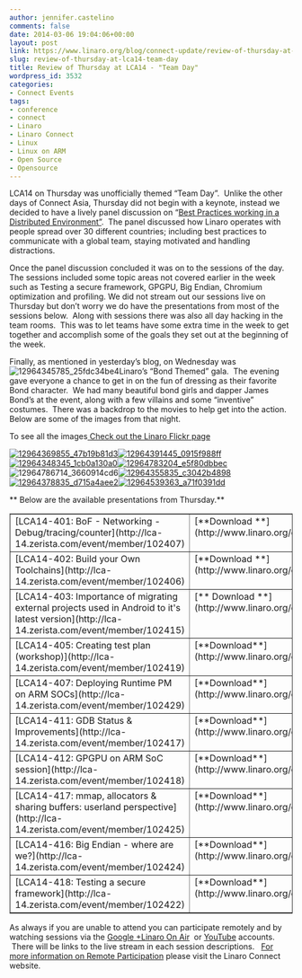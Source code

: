```yaml
---
author: jennifer.castelino
comments: false
date: 2014-03-06 19:04:06+00:00
layout: post
link: https://www.linaro.org/blog/connect-update/review-of-thursday-at-lca14-team-day/
slug: review-of-thursday-at-lca14-team-day
title: Review of Thursday at LCA14 - "Team Day"
wordpress_id: 3532
categories:
- Connect Events
tags:
- conference
- connect
- Linaro
- Linaro Connect
- Linux
- Linux on ARM
- Open Source
- Opensource
---
```


LCA14 on Thursday was unofficially themed “Team Day”.  Unlike the other days of Connect Asia, Thursday did not begin with a keynote, instead we decided to have a lively panel discussion on “[Best Practices working in a Distributed Environment”](https://www.youtube.com/watch?v=8UdqAjAoD3A).  The panel discussed how Linaro operates with people spread over 30 different countries; including best practices to communicate with a global team, staying motivated and handling distractions.




Once the panel discussion concluded it was on to the sessions of the day.  The sessions included some topic areas not covered earlier in the week such as Testing a secure framework, GPGPU, Big Endian, Chromium optimization and profiling. We did not stream out our sessions live on Thursday but don’t worry we do have the presentations from most of the sessions below.  Along with sessions there was also all day hacking in the team rooms.  This was to let teams have some extra time in the week to get together and accomplish some of the goals they set out at the beginning of the week.




Finally, as mentioned in yesterday’s blog, on Wednesday was ![12964345785_25fdc34be4](http://www.linaro.org/linaro-blog/wp-content/uploads/2014/03/12964345785_25fdc34be4-150x150.jpg)Linaro’s “Bond Themed” gala.  The evening gave everyone a chance to get in on the fun of dressing as their favorite Bond character.  We had many beautiful bond girls and dapper James Bond’s at the event, along with a few villains and some “inventive” costumes.  There was a backdrop to the movies to help get into the action.  Below are some of the images from that night.




To see all the images[
](http://www.flickr.com/photos/linaroorg/sets/72157641940318163/)[Check out the Linaro Flickr page](http://www.flickr.com/photos/linaroorg/sets/72157641940318163/)




[![12964369855_47b19b81d3](http://www.linaro.org/linaro-blog/wp-content/uploads/2014/03/12964369855_47b19b81d3-150x150.jpg)](http://www.linaro.org/linaro-blog/wp-content/uploads/2014/03/12964369855_47b19b81d3.jpg)[![12964391445_0915f988ff](http://www.linaro.org/linaro-blog/wp-content/uploads/2014/03/12964391445_0915f988ff-150x150.jpg)](http://www.linaro.org/linaro-blog/wp-content/uploads/2014/03/12964391445_0915f988ff.jpg)[![12964348345_1cb0a130a0](http://www.linaro.org/linaro-blog/wp-content/uploads/2014/03/12964348345_1cb0a130a0-150x150.jpg)](http://www.linaro.org/linaro-blog/wp-content/uploads/2014/03/12964348345_1cb0a130a0.jpg)[![12964783204_e5f80dbbec](http://www.linaro.org/linaro-blog/wp-content/uploads/2014/03/12964783204_e5f80dbbec-150x150.jpg)](http://www.linaro.org/linaro-blog/wp-content/uploads/2014/03/12964783204_e5f80dbbec.jpg)![12964786714_3660914cd6](http://www.linaro.org/linaro-blog/wp-content/uploads/2014/03/12964786714_3660914cd6-150x150.jpg)[![12964355835_c3042b4898](http://www.linaro.org/linaro-blog/wp-content/uploads/2014/03/12964355835_c3042b4898-150x150.jpg)](http://www.linaro.org/linaro-blog/wp-content/uploads/2014/03/12964355835_c3042b4898.jpg)[![12964378835_d715a4aee2](http://www.linaro.org/linaro-blog/wp-content/uploads/2014/03/12964378835_d715a4aee2-150x150.jpg)](http://www.linaro.org/linaro-blog/wp-content/uploads/2014/03/12964378835_d715a4aee2.jpg)[![12964539363_a71f0391dd](http://www.linaro.org/linaro-blog/wp-content/uploads/2014/03/12964539363_a71f0391dd-150x150.jpg)](http://www.linaro.org/linaro-blog/wp-content/uploads/2014/03/12964539363_a71f0391dd.jpg)


**
Below are the available presentations from Thursday.**
<table cellpadding="0" width="443" cellspacing="0" border="1" >
<tbody >
<tr >

<td width="245" valign="top" >[LCA14-401: BoF - Networking - Debug/tracing/counter](http://lca-14.zerista.com/event/member/102407)
</td>

<td width="198" valign="top" >[**Download **](http://www.linaro.org/documents/download/e687a74c34b5a5e3b1c98fc0070264c0531699106f260)slides
</td>
</tr>
<tr >

<td width="245" valign="top" >[LCA14-402: Build your Own Toolchains](http://lca-14.zerista.com/event/member/102406)
</td>

<td width="198" valign="top" >[**Download **](http://www.linaro.org/documents/download/ba9674ce410d1bf8a1f5c961c6f5cfcc530f5a5e25013)slides
</td>
</tr>
<tr >

<td width="245" valign="top" >[LCA14-403: Importance of migrating external projects used in Android to it's latest version](http://lca-14.zerista.com/event/member/102415)
</td>

<td width="198" valign="top" >[** Download **](http://www.linaro.org/documents/download/6fafd03797c24323a0133be696b5e58a53169a2e1e653)slides
</td>
</tr>
<tr >

<td width="245" valign="top" >[LCA14-405: Creating test plan (workshop)](http://lca-14.zerista.com/event/member/102419)
</td>

<td width="198" valign="top" >[**Download**](http://www.linaro.org/documents/download/5d5e2588d8576fa23915ada214ce8b8753169dad66865) slides
</td>
</tr>
<tr >

<td width="245" valign="top" >[LCA14-407: Deploying Runtime PM on ARM SOCs](http://lca-14.zerista.com/event/member/102429)
</td>

<td width="198" valign="top" >[**Download**](http://www.linaro.org/documents/download/48928de6fc23a159f8dff9533e47390053169afb12c67) slides
</td>
</tr>
<tr >

<td width="245" valign="top" >[LCA14-411: GDB Status & Improvements](http://lca-14.zerista.com/event/member/102417)
</td>

<td width="198" valign="top" >[**Download**](http://www.linaro.org/documents/download/9b2c4fb13c8894daafa8fc5b3a5167a9530f5abc9e6f5) slides
</td>
</tr>
<tr >

<td width="245" valign="top" >[LCA14-412: GPGPU on ARM SoC session](http://lca-14.zerista.com/event/member/102418)
</td>

<td width="198" valign="top" >[**Download**](http://www.linaro.org/documents/download/ed95c95480a295e07677f40bc625cd36530d17232ca0f) slides
</td>
</tr>
<tr >

<td width="245" valign="top" >[LCA14-417: mmap, allocators & sharing buffers: userland perspective](http://lca-14.zerista.com/event/member/102425)
</td>

<td width="198" valign="top" >[**Download**](http://www.linaro.org/documents/download/b928aa25929b1cad583f3080f51f5853530d17a0ca3e4) slides
</td>
</tr>
<tr >

<td width="245" valign="top" >[LCA14-416: Big Endian - where are we?](http://lca-14.zerista.com/event/member/102424)
</td>

<td width="198" valign="top" >[**Download**](http://www.linaro.org/documents/download/b5910bec03e9bef0da54a793e4834b8e531788dfe033e) slides
</td>
</tr>
<tr >

<td width="245" valign="top" >[LCA14-418: Testing a secure framework](http://lca-14.zerista.com/event/member/102422)
</td>

<td width="198" valign="top" >[**Download**](http://www.linaro.org/documents/download/2aafe41931b6604b05f058a54e5e656f530d17f57c0ea) slides
</td>
</tr>
</tbody>
</table>


As always if you are unable to attend you can participate remotely and by watching sessions via the [Google +Linaro On Air](https://plus.google.com/u/0/116754366033915823792/posts)  or [YouTube](http://www.youtube.com/user/LinaroOnAir) accounts.  There will be links to the live stream in each session descriptions.   [For more information on Remote Participation](http://www.linaro.org/connect-lca14/schedule/remote-participation) please visit the Linaro Connect website.
